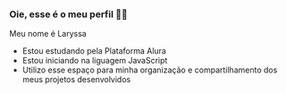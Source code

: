 ### Oie, esse é o meu perfil 👋😁

Meu nome é Laryssa

- Estou estudando pela Plataforma Alura
- Estou iniciando na liguagem JavaScript
- Utilizo esse espaço para minha organização e compartilhamento dos meus projetos desenvolvidos
